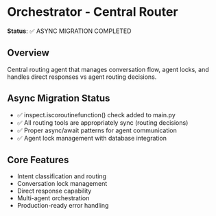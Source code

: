# Orchestrator - Central Router 

**Status**: ✅ ASYNC MIGRATION COMPLETED

## Overview
Central routing agent that manages conversation flow, agent locks, and handles direct responses vs agent routing decisions.

## Async Migration Status
- ✅ inspect.iscoroutinefunction() check added to main.py
- ✅ All routing tools are appropriately sync (routing decisions)
- ✅ Proper async/await patterns for agent communication
- ✅ Agent lock management with database integration

## Core Features
- Intent classification and routing
- Conversation lock management
- Direct response capability
- Multi-agent orchestration
- Production-ready error handling
